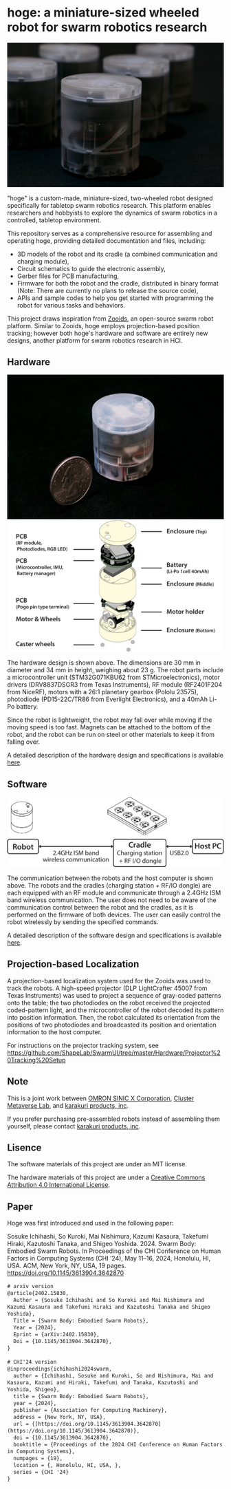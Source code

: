 # hoge: a miniature-sized wheeled robot for swarm robotics research

![](./images/teaser.jpg)

"hoge" is a custom-made, miniature-sized, two-wheeled robot designed specifically for tabletop swarm robotics research.
This platform enables researchers and hobbyists to explore the dynamics of swarm robotics in a controlled, tabletop environment.

This repository serves as a comprehensive resource for assembling and operating hoge, providing detailed documentation and files, including:

- 3D models of the robot and its cradle (a combined communication and charging module),
- Circuit schematics to guide the electronic assembly,
- Gerber files for PCB manufacturing,
- Firmware for both the robot and the cradle, distributed in binary format (Note: There are currently no plans to release the source code),
- APIs and sample codes to help you get started with programming the robot for various tasks and behaviors.

This project draws inspiration from [Zooids](https://github.com/ShapeLab/SwarmUI), an open-source swarm robot platform.
Similar to Zooids, hoge employs projection-based position tracking; however both hoge's hardware and software are entirely new designs, another platform for swarm robotics research in HCI.

## Hardware
![](./images/size.png)
![](./images/robot_exploded.png)

The hardware design is shown above.
The dimensions are 30 mm in diameter and 34 mm in height, weighing about 23 g.
The robot parts include a microcontroller unit (STM32G071KBU62 from STMicroelectronics), motor drivers (DRV8837DSGR3 from Texas Instruments), RF module (RF2401F204 from NiceRF), motors with a 26:1 planetary gearbox (Pololu 23575), photodiode (PD15-22C/TR86 from Everlight Electronics), and a 40mAh Li-Po battery.

Since the robot is lightweight, the robot may fall over while moving if the moving speed is too fast.
Magnets can be attached to the bottom of the robot, and the robot can be run on steel or other materials to keep it from falling over.

A detailed description of the hardware design and specifications is available [here](https://shigeodayo.notion.site/Hardware-Manual-8442a3ade0ba457dba1eb5f8b898ae2d?pvs=4).


## Software

![](./images/robot_communication.png)

The communication between the robots and the host computer is shown above.
The robots and the cradles (charging station + RF/IO dongle) are each equipped with an RF module and communicate through a 2.4GHz ISM band wireless communication.
The user does not need to be aware of the communication control between the robot and the cradles, as it is performed on the firmware of both devices.
The user can easily control the robot wirelessly by sending the specified commands.

A detailed description of the software design and specifications is available [here](https://shigeodayo.notion.site/Software-Manual-53adfd3b5a8c482b9a2acadc83991381?pvs=4).


## Projection-based Localization
A projection-based localization system used for the Zooids was used to track the robots.
A high-speed projector (DLP LightCrafter 45007 from Texas Instruments) was used to project a sequence of gray-coded patterns onto the table; the two photodiodes on the robot received the projected coded-pattern light, and the microcontroller of the robot decoded its pattern into position information.
Then, the robot calculated its orientation from the positions of two photodiodes and broadcasted its position and orientation information to the host computer.

For instructions on the projector tracking system, see https://github.com/ShapeLab/SwarmUI/tree/master/Hardware/Projector%20Tracking%20Setup


## Note

This is a joint work between [OMRON SINIC X Corporation](https://www.omron.com/sinicx/), [Cluster Metaverse Lab](https://lab.cluster.mu/en/), and [karakuri products, inc](https://krkrpro.com).

If you prefer purchasing pre-assembled robots instead of assembling them yourself, please contact [karakuri products, inc](https://krkrpro.com).

## Lisence

The software materials of this project are under an MIT license.

The hardware materials of this project are under a [Creative Commons Attribution 4.0 International License](https://creativecommons.org/licenses/by/4.0/).


## Paper
Hoge was first introduced and used in the following paper:


Sosuke Ichihashi, So Kuroki, Mai Nishimura, Kazumi Kasaura, Takefumi Hiraki, Kazutoshi Tanaka, and Shigeo Yoshida. 2024. Swarm Body: Embodied Swarm Robots. In Proceedings of the CHI Conference on Human Factors in Computing Systems (CHI ’24), May 11–16, 2024, Honolulu, HI, USA. ACM, New York, NY, USA, 19 pages. https://doi.org/10.1145/3613904.3642870


```
# arxiv version
@article{2402.15830,
  Author = {Sosuke Ichihashi and So Kuroki and Mai Nishimura and Kazumi Kasaura and Takefumi Hiraki and Kazutoshi Tanaka and Shigeo Yoshida},
  Title = {Swarm Body: Embodied Swarm Robots},
  Year = {2024},
  Eprint = {arXiv:2402.15830},
  Doi = {10.1145/3613904.3642870},
}

# CHI'24 version
@inproceedings{ichihashi2024swarm,
  author = {Ichihashi, Sosuke and Kuroki, So and Nishimura, Mai and Kasaura, Kazumi and Hiraki, Takefumi and Tanaka, Kazutoshi and Yoshida, Shigeo},
  title = {Swarm Body: Embodied Swarm Robots},
  year = {2024},
  publisher = {Association for Computing Machinery},
  address = {New York, NY, USA},
  url = {[https://doi.org/10.1145/3613904.3642870](https://doi.org/10.1145/3613904.3642870)},
  doi = {10.1145/3613904.3642870},
  booktitle = {Proceedings of the 2024 CHI Conference on Human Factors in Computing Systems},
  numpages = {19},
  location = {, Honolulu, HI, USA, },
  series = {CHI '24}
}
```
